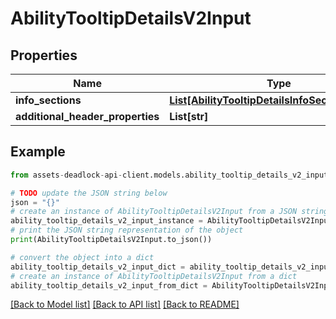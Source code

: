 # AbilityTooltipDetailsV2Input


## Properties

Name | Type | Description | Notes
------------ | ------------- | ------------- | -------------
**info_sections** | [**List[AbilityTooltipDetailsInfoSectionV2Input]**](AbilityTooltipDetailsInfoSectionV2Input.md) |  | [optional] 
**additional_header_properties** | **List[str]** |  | [optional] 

## Example

```python
from assets-deadlock-api-client.models.ability_tooltip_details_v2_input import AbilityTooltipDetailsV2Input

# TODO update the JSON string below
json = "{}"
# create an instance of AbilityTooltipDetailsV2Input from a JSON string
ability_tooltip_details_v2_input_instance = AbilityTooltipDetailsV2Input.from_json(json)
# print the JSON string representation of the object
print(AbilityTooltipDetailsV2Input.to_json())

# convert the object into a dict
ability_tooltip_details_v2_input_dict = ability_tooltip_details_v2_input_instance.to_dict()
# create an instance of AbilityTooltipDetailsV2Input from a dict
ability_tooltip_details_v2_input_from_dict = AbilityTooltipDetailsV2Input.from_dict(ability_tooltip_details_v2_input_dict)
```
[[Back to Model list]](../README.md#documentation-for-models) [[Back to API list]](../README.md#documentation-for-api-endpoints) [[Back to README]](../README.md)


